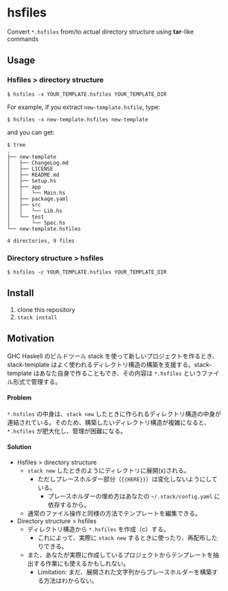 # hsfiles

Convert `*.hsfiles` from/to actual directory structure using **tar**-like commands

## Usage

### Hsfiles > directory structure

```shell
$ hsfiles -x YOUR_TEMPLATE.hsfiles YOUR_TEMPLATE_DIR
```

For example, if you extract `new-template.hsfile`, type:

```shell
$ hsfiles -x new-template.hsfiles new-template
```

and you can get:

```shell
$ tree
.
├── new-template
│   ├── ChangeLog.md
│   ├── LICENSE
│   ├── README.md
│   ├── Setup.hs
│   ├── app
│   │   └── Main.hs
│   ├── package.yaml
│   ├── src
│   │   └── Lib.hs
│   └── test
│       └── Spec.hs
└── new-template.hsfiles

4 directories, 9 files
```

### Directory structure > hsfiles

```shell
$ hsfiles -c YOUR_TEMPLATE.hsfiles YOUR_TEMPLATE_DIR
```

## Install

1. clone this repository
2. `stack install`

## Motivation

GHC Haskell のビルドツール stack を使って新しいプロジェクトを作るとき、 stack-template はよく使われるディレクトリ構造の構築を支援する。stack-template はあなた自身で作ることもでき、その内容は `*.hsfiles` というファイル形式で管理する。

#### Problem

`*.hsfiles` の中身は、`stack new` したときに作られるディレクトリ構造の中身が連結されている。そのため、構築したいディレクトリ構造が複雑になると、`*.hsfiles` が肥大化し、管理が困難になる。

#### Solution

- Hsfiles > directory structure
  - `stack new` したときのようにディレクトリに展開(x)される。
    - ただしプレースホルダー部分（`{{HERE}}`）は変化しないようにしている。
      - プレースホルダーの埋め方はあなたの `~/.stack/config.yaml` に依存するから。
  - 通常のファイル操作と同様の方法でテンプレートを編集できる。
- Directory structure > hsfiles
  - ディレクトリ構造から `*.hsfiles` を作成（c）する。
    - これによって、実際に `stack new` するときに使ったり、再配布したりできる。
  - また、あなたが実際に作成しているプロジェクトからテンプレートを抽出する作業にも使えるかもしれない。
    - Limitation: まだ、展開された文字列からプレースホルダーを構築する方法はわからない。